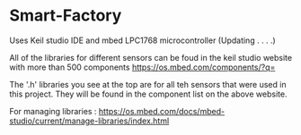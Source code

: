# Smart-Factory
Uses Keil studio IDE and mbed LPC1768 microcontroller (Updating . . . .)

All of the libraries for different sensors can be foud in the keil studio website with more than 500 components
https://os.mbed.com/components/?q=

The '.h' libraries you see at the top are for all teh sensors that were used in this project. They will be found in the component list on the above website.

For managing libraries : https://os.mbed.com/docs/mbed-studio/current/manage-libraries/index.html
